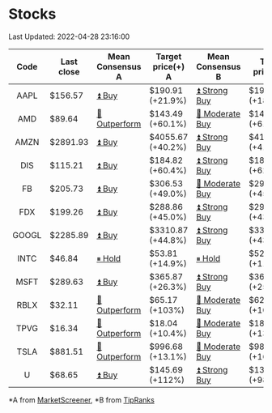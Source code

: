 # Stocks
Last Updated: 2022-04-28 23:16:00

|Code|Last close|Mean Consensus A|Target price(+) A|Mean Consensus B|Target price(+) B|
|:--:|-|-|-|-|-|
|AAPL|$156.57|[⏫ Buy](https://m.marketscreener.com/quote/stock/-4849/)|$190.91 (+21.9%)|[⏫ Strong Buy](https://www.tipranks.com/stocks/aapl/forecast)|$193.90 (+18.49%)|
|AMD|$89.64|[🔼 Outperform](https://m.marketscreener.com/quote/stock/-19475876/)|$143.49 (+60.1%)|[🔼 Moderate Buy](https://www.tipranks.com/stocks/amd/forecast)|$143.94 (+61.69%)|
|AMZN|$2891.93|[⏫ Buy](https://m.marketscreener.com/quote/stock/-12864605/)|$4055.67 (+40.2%)|[⏫ Strong Buy](https://www.tipranks.com/stocks/amzn/forecast)|$4100.26 (+41.78%)|
|DIS|$115.21|[⏫ Buy](https://m.marketscreener.com/quote/stock/-4842/)|$184.82 (+60.4%)|[⏫ Strong Buy](https://www.tipranks.com/stocks/dis/forecast)|$184.95 (+62.81%)|
|FB|$205.73|[⏫ Buy](https://m.marketscreener.com/quote/stock/-10547141/)|$306.53 (+49.0%)|[🔼 Moderate Buy](https://www.tipranks.com/stocks/fb/forecast)|$299.05 (+45.36%)|
|FDX|$199.26|[⏫ Buy](https://m.marketscreener.com/quote/stock/-12585/)|$288.86 (+45.0%)|[⏫ Strong Buy](https://www.tipranks.com/stocks/fdx/forecast)|$290.68 (+43.38%)|
|GOOGL|$2285.89|[⏫ Buy](https://m.marketscreener.com/quote/stock/-24203373/)|$3310.87 (+44.8%)|[⏫ Strong Buy](https://www.tipranks.com/stocks/googl/forecast)|$3329.61 (+43.18%)|
|INTC|$46.84|[⏸ Hold](https://m.marketscreener.com/quote/stock/-4829/)|$53.81 (+14.9%)|[⏸ Hold](https://www.tipranks.com/stocks/intc/forecast)|$52.24 (+11.24%)|
|MSFT|$289.63|[⏫ Buy](https://m.marketscreener.com/quote/stock/-4835/)|$365.87 (+26.3%)|[⏫ Strong Buy](https://www.tipranks.com/stocks/msft/forecast)|$363.09 (+25.53%)|
|RBLX|$32.11|[🔼 Outperform](https://m.marketscreener.com/quote/stock/-117793644/)|$65.17 (+103%)|[🔼 Moderate Buy](https://www.tipranks.com/stocks/rblx/forecast)|$62.14 (+104.68%)|
|TPVG|$16.34|[🔼 Outperform](https://m.marketscreener.com/quote/stock/-15933327/)|$18.04 (+10.4%)|[🔼 Moderate Buy](https://www.tipranks.com/stocks/tpvg/forecast)|$18.25 (+13.57%)|
|TSLA|$881.51|[🔼 Outperform](https://m.marketscreener.com/quote/stock/-6344549/)|$996.68 (+13.1%)|[🔼 Moderate Buy](https://www.tipranks.com/stocks/tsla/forecast)|$980.41 (+16.38%)|
|U|$68.65|[⏫ Buy](https://m.marketscreener.com/quote/stock/-112492634/)|$145.69 (+112%)|[⏫ Strong Buy](https://www.tipranks.com/stocks/u/forecast)|$131.25 (+98.32%)|


*A from [MarketScreener](https://www.marketscreener.com), *B from [TipRanks](https://www.tipranks.com)
